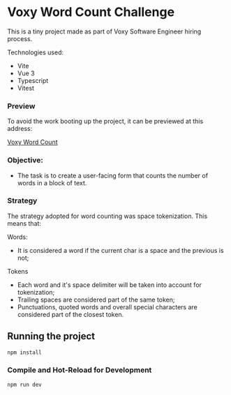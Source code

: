 # Voxy Word Count Challenge

This is a tiny project made as part of Voxy Software Engineer hiring process.

Technologies used:
- Vite
- Vue 3
- Typescript
- Vitest

### Preview
To avoid the work booting up the project, it can be previewed at this address:

[Voxy Word Count](https://voxy-word-count.netlify.app/)

### Objective:
- The task is to create a user-facing form that counts the number of words in a
block of text.

### Strategy
The strategy adopted for word counting was space tokenization. This means that:

Words:
- It is considered a word if the current char is a space and the previous is not;

Tokens
- Each word and it's space delimiter will be taken into account for tokenization;
- Trailing spaces are considered part of the same token;
- Punctuations, quoted words and overall special characters are considered part of the closest token.

## Running the project

```sh
npm install
```

### Compile and Hot-Reload for Development

```sh
npm run dev
```

